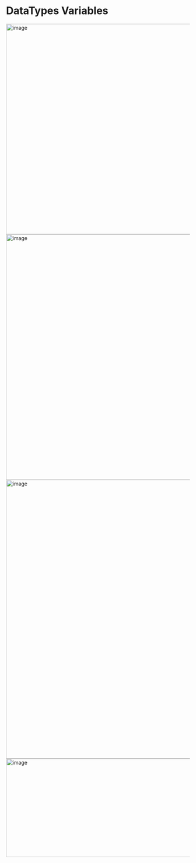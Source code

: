 # DataTypes Variables

<img width="934" height="575" alt="image" src="https://github.com/user-attachments/assets/22b53233-3852-4f60-bc49-4b4b192ccaed" />

<img width="938" height="671" alt="image" src="https://github.com/user-attachments/assets/175045b6-1099-4887-be61-061a20c90f6e" />

<img width="971" height="762" alt="image" src="https://github.com/user-attachments/assets/c5556625-9b4f-40af-967c-9f3670d4fc91" />

<img width="926" height="269" alt="image" src="https://github.com/user-attachments/assets/283be5fa-a037-4703-8252-ba50683ce5b8" />
